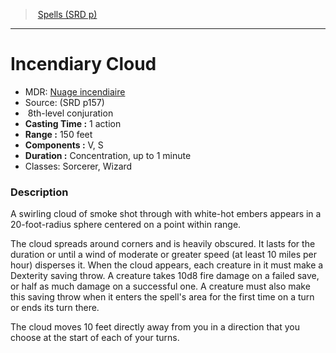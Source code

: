﻿---
!SpellItem
Name: Incendiary Cloud
AltName: '[Nuage incendiaire](hd_spells_nuage_incendiaire.md)'
Type: conjuration
Level: 8
CastingTime: 1 action
Range: 150 feet
Components: V, S
Duration: Concentration, up to 1 minute
Classes: Sorcerer, Wizard
Family: SpellVO
Source: (SRD p157)
Id: spells_vo.md#incendiary-cloud
ParentLink: spells_vo.md#spells-srd-p
ParentName: Spells (SRD p)
NameLevel: 1
Attributes:
  Name: Incendiary Cloud
  Markdown: >+
    # <!--Name-->Incendiary Cloud<!--/Name-->


    - MDR: <!--AltName-->[Nuage incendiaire](hd_spells_nuage_incendiaire.md)<!--/AltName-->

    - Source: <!--Source-->(SRD p157)<!--/Source-->

    -  <!--Level-->8<!--/Level-->th-level <!--Type-->conjuration<!--/Type-->

    - **Casting Time :** <!--CastingTime-->1 action<!--/CastingTime-->

    - **Range :** <!--Range-->150 feet<!--/Range-->

    - **Components :** <!--Components-->V, S<!--/Components-->

    - **Duration :** <!--Duration-->Concentration, up to 1 minute<!--/Duration-->

    - Classes: <!--Classes-->Sorcerer, Wizard<!--/Classes-->


    ### Description


    A swirling cloud of smoke shot through with white-hot embers appears in a 20-foot-radius sphere centered on a point within range.


    The cloud spreads around corners and is heavily obscured. It lasts for the duration or until a wind of moderate or greater speed (at least 10 miles per hour) disperses it. When the cloud appears, each creature in it must make a Dexterity saving throw. A creature takes 10d8 fire damage on a failed save, or half as much damage on a successful one. A creature must also make this saving throw when it enters the spell's area for the first time on a turn or ends its turn there.


    The cloud moves 10 feet directly away from you in a direction that you choose at the start of each of your turns.

  AltName: '[Nuage incendiaire](hd_spells_nuage_incendiaire.md)'
  Source: (SRD p157)
  Level: 8
  Type: conjuration
  CastingTime: 1 action
  Range: 150 feet
  Components: V, S
  Duration: Concentration, up to 1 minute
  Classes: Sorcerer, Wizard
AttributesDictionary: >+
  Name: Incendiary Cloud

  Markdown: >+

    # <!--Name-->Incendiary Cloud<!--/Name-->





    - MDR: <!--AltName-->[Nuage incendiaire](hd_spells_nuage_incendiaire.md)<!--/AltName-->



    - Source: <!--Source-->(SRD p157)<!--/Source-->



    -  <!--Level-->8<!--/Level-->th-level <!--Type-->conjuration<!--/Type-->



    - **Casting Time :** <!--CastingTime-->1 action<!--/CastingTime-->



    - **Range :** <!--Range-->150 feet<!--/Range-->



    - **Components :** <!--Components-->V, S<!--/Components-->



    - **Duration :** <!--Duration-->Concentration, up to 1 minute<!--/Duration-->



    - Classes: <!--Classes-->Sorcerer, Wizard<!--/Classes-->





    ### Description





    A swirling cloud of smoke shot through with white-hot embers appears in a 20-foot-radius sphere centered on a point within range.





    The cloud spreads around corners and is heavily obscured. It lasts for the duration or until a wind of moderate or greater speed (at least 10 miles per hour) disperses it. When the cloud appears, each creature in it must make a Dexterity saving throw. A creature takes 10d8 fire damage on a failed save, or half as much damage on a successful one. A creature must also make this saving throw when it enters the spell's area for the first time on a turn or ends its turn there.





    The cloud moves 10 feet directly away from you in a direction that you choose at the start of each of your turns.



  AltName: '[Nuage incendiaire](hd_spells_nuage_incendiaire.md)'

  Source: (SRD p157)

  Level: 8

  Type: conjuration

  CastingTime: 1 action

  Range: 150 feet

  Components: V, S

  Duration: Concentration, up to 1 minute

  Classes: Sorcerer, Wizard

---
> [Spells (SRD p)](srd_spells.md)

---

# Incendiary Cloud

- MDR: [Nuage incendiaire](hd_spells_nuage_incendiaire.md)
- Source: (SRD p157)
-  8th-level conjuration
- **Casting Time :** 1 action
- **Range :** 150 feet
- **Components :** V, S
- **Duration :** Concentration, up to 1 minute
- Classes: Sorcerer, Wizard

### Description

A swirling cloud of smoke shot through with white-hot embers appears in a 20-foot-radius sphere centered on a point within range.

The cloud spreads around corners and is heavily obscured. It lasts for the duration or until a wind of moderate or greater speed (at least 10 miles per hour) disperses it. When the cloud appears, each creature in it must make a Dexterity saving throw. A creature takes 10d8 fire damage on a failed save, or half as much damage on a successful one. A creature must also make this saving throw when it enters the spell's area for the first time on a turn or ends its turn there.

The cloud moves 10 feet directly away from you in a direction that you choose at the start of each of your turns.

